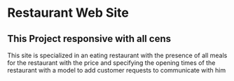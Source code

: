 # Restaurant Web Site 
## This Project responsive with all cens
This site is specialized in an eating restaurant with the presence of all meals for the restaurant
with the price and specifying the opening times of the restaurant with a model to add customer requests to communicate with him
